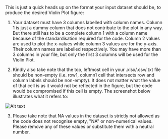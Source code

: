 This is just a quick heads up on the format your input dataset should be, to produce the desired Violin Plot figure:

  1. Your dataset must have 3 columns labelled with column names. Column 1 is just a dummy column that does not contribute to the plot in any way. But there still has to be a complete column 1 with a column name because of the standardisation required for the code. Column 2 values are used to plot the x-values while column 3 values are for the y-axis. Their column names are labelled respectively. You may have more than 3 columns in your file, but only the first 3 columns will be used for the Violin Plot.
  
  2. Kindly also take note that the top, leftmost cell in your .xlsx/.csv/.txt file should be non-empty (i.e. row1, column1 cell that intersects row and column labels should be non-empty). It does not matter what the value of that cell is as it would not be reflected in the figure, but the code would be compromised if this cell is empty. The screenshot below illustrates what it refers to:

![Alt text](/Figures/2sample.PNG?raw=true "Non-empty top leftmost cell")
  
  3. Please take note that NA values in the dataset is strictly not allowed as the code does not recognise empty, "NA" or non-numerical values. Please remove any of these values or substitute them with a neutral number.
